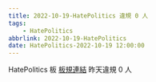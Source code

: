 ```yaml
---
title: 2022-10-19-HatePolitics 違規 0 人
tags:
    - HatePolitics
abbrlink: 2022-10-19-HatePolitics
date: HatePolitics-2022-10-19 12:00:00
---
```

HatePolitics 板 [板規連結](https://www.ptt.cc/bbs/HatePolitics/M.1617115262.A.D60.html)
昨天違規 0 人
